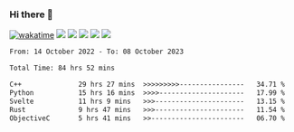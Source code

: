 ### Hi there 👋
[![wakatime](https://wakatime.com/badge/user/368879df-dc38-4b1a-86c4-8a2054a0e074.svg)](https://wakatime.com/@368879df-dc38-4b1a-86c4-8a2054a0e074)
<img src="https://img.shields.io/badge/Windows-0078D6?style=flat&logo=Windows&logoColor=white">
<img src="https://img.shields.io/badge/IntelliJ_IDEA-000000.svg?style=flat&logo=IntelliJ-IDEA&logoColor=white">
<img src="https://img.shields.io/badge/CLion-000000.svg?style=flat&logo=CLion&logoColor=white">
<img src="https://img.shields.io/badge/Visual_Studio_Code-007ACC?style=flat&logo=Visual-Studio-Code&logoColor=white">
<img src="https://img.shields.io/badge/Discord-5865F2?label=kano%233578&style=flat&logo=discord&logoColor=white">
<br>


<!--START_SECTION:waka-->

```txt
From: 14 October 2022 - To: 08 October 2023

Total Time: 84 hrs 52 mins

C++              29 hrs 27 mins  >>>>>>>>>----------------   34.71 %
Python           15 hrs 16 mins  >>>>---------------------   17.99 %
Svelte           11 hrs 9 mins   >>>----------------------   13.15 %
Rust             9 hrs 47 mins   >>>----------------------   11.54 %
ObjectiveC       5 hrs 41 mins   >>-----------------------   06.70 %
```

<!--END_SECTION:waka-->
